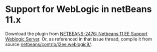 # Support for WebLogic in netBeans 11.x

Download the plugin from [NETBEANS-2476: Netbeans 11 EE Support Weblogic Server](https://issues.apache.org/jira/browse/NETBEANS-2476?page=com.atlassian.jira.plugin.system.issuetabpanels%3Aall-tabpanel).
Or, as referenced in that issue thread, compile it from source [netbeans/contrib/j2ee.weblogic9/](https://github.com/apache/netbeans/tree/master/contrib/j2ee.weblogic9).

